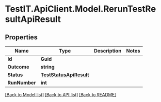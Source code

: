 # TestIT.ApiClient.Model.RerunTestResultApiResult

## Properties

Name | Type | Description | Notes
------------ | ------------- | ------------- | -------------
**Id** | **Guid** |  | 
**Outcome** | **string** |  | 
**Status** | [**TestStatusApiResult**](TestStatusApiResult.md) |  | 
**RunNumber** | **int** |  | 

[[Back to Model list]](../README.md#documentation-for-models) [[Back to API list]](../README.md#documentation-for-api-endpoints) [[Back to README]](../README.md)

